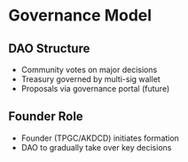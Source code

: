 # Governance Model

## DAO Structure
- Community votes on major decisions
- Treasury governed by multi-sig wallet
- Proposals via governance portal (future)

## Founder Role
- Founder (TPGC/AKDCD) initiates formation
- DAO to gradually take over key decisions
